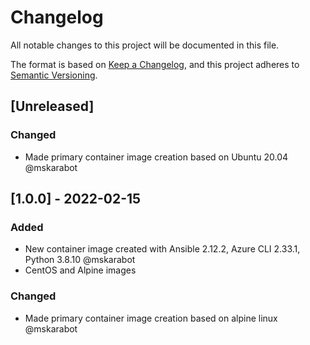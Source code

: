# Changelog
All notable changes to this project will be documented in this file.

The format is based on [Keep a Changelog](https://keepachangelog.com/en/1.0.0/),
and this project adheres to [Semantic Versioning](https://semver.org/spec/v2.0.0.html).

## [Unreleased]

### Changed
- Made primary container image creation based on Ubuntu 20.04 @mskarabot

## [1.0.0] - 2022-02-15
### Added
- New container image created with Ansible 2.12.2, Azure CLI 2.33.1, Python 3.8.10 @mskarabot
- CentOS and Alpine images

### Changed
- Made primary container image creation based on alpine linux @mskarabot 